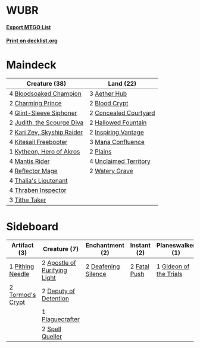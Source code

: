 # WUBR

#### [Export MTGO List](../collection/WUBR/WUBR.txt)
#### [Print on decklist.org](http://decklist.org/?deckmain=3%09Aether%20Hub%0A2%09Blood%20Crypt%0A4%09Bloodsoaked%20Champion%0A2%09Charming%20Prince%0A2%09Concealed%20Courtyard%0A4%09Glint-Sleeve%20Siphoner%0A2%09Hallowed%20Fountain%0A2%09Inspiring%20Vantage%0A2%09Judith,%20the%20Scourge%20Diva%0A2%09Kari%20Zev,%20Skyship%20Raider%0A4%09Kitesail%20Freebooter%0A1%09Kytheon,%20Hero%20of%20Akros%0A3%09Mana%20Confluence%0A4%09Mantis%20Rider%0A2%09Plains%0A4%09Reflector%20Mage%0A4%09Thalia's%20Lieutenant%0A4%09Thraben%20Inspector%0A3%09Tithe%20Taker%0A4%09Unclaimed%20Territory%0A2%09Watery%20Grave&deckside=2%09Apostle%20of%20Purifying%20Light%0A2%09Deafening%20Silence%0A2%09Deputy%20of%20Detention%0A2%09Fatal%20Push%0A1%09Gideon%20of%20the%20Trials%0A1%09Pithing%20Needle%0A1%09Plaguecrafter%0A2%09Spell%20Queller%0A2%09Tormod's%20Crypt)
# Maindeck

|                                            Creature (38)                                            |                                           Land (22)                                            |
|-----------------------------------------------------------------------------------------------------|------------------------------------------------------------------------------------------------|
|4 [Bloodsoaked Champion](http://gatherer.wizards.com/Pages/Card/Details.aspx?multiverseid=386494)    |3 [Aether Hub](http://gatherer.wizards.com/Pages/Card/Details.aspx?multiverseid=417815)         |
|2 [Charming Prince](http://gatherer.wizards.com/Pages/Card/Details.aspx?multiverseid=472970)         |2 [Blood Crypt](http://gatherer.wizards.com/Pages/Card/Details.aspx?multiverseid=97102)         |
|4 [Glint-Sleeve Siphoner](http://gatherer.wizards.com/Pages/Card/Details.aspx?multiverseid=423729)   |2 [Concealed Courtyard](http://gatherer.wizards.com/Pages/Card/Details.aspx?multiverseid=417818)|
|2 [Judith, the Scourge Diva](http://gatherer.wizards.com/Pages/Card/Details.aspx?multiverseid=457329)|2 [Hallowed Fountain](http://gatherer.wizards.com/Pages/Card/Details.aspx?multiverseid=97071)   |
|2 [Kari Zev, Skyship Raider](http://gatherer.wizards.com/Pages/Card/Details.aspx?multiverseid=423754)|2 [Inspiring Vantage](http://gatherer.wizards.com/Pages/Card/Details.aspx?multiverseid=417819)  |
|4 [Kitesail Freebooter](http://gatherer.wizards.com/Pages/Card/Details.aspx?multiverseid=435264)     |3 [Mana Confluence](http://gatherer.wizards.com/Pages/Card/Details.aspx?multiverseid=409573)    |
|1 [Kytheon, Hero of Akros](http://gatherer.wizards.com/Pages/Card/Details.aspx?multiverseid=398428)  |2 [Plains](http://gatherer.wizards.com/Pages/Card/Details.aspx?multiverseid=439856)             |
|4 [Mantis Rider](http://gatherer.wizards.com/Pages/Card/Details.aspx?multiverseid=386589)            |4 [Unclaimed Territory](http://gatherer.wizards.com/Pages/Card/Details.aspx?multiverseid=435419)|
|4 [Reflector Mage](http://gatherer.wizards.com/Pages/Card/Details.aspx?multiverseid=407667)          |2 [Watery Grave](http://gatherer.wizards.com/Pages/Card/Details.aspx?multiverseid=405114)       |
|4 [Thalia's Lieutenant](http://gatherer.wizards.com/Pages/Card/Details.aspx?multiverseid=409783)     |                                                                                                |
|4 [Thraben Inspector](http://gatherer.wizards.com/Pages/Card/Details.aspx?multiverseid=409784)       |                                                                                                |
|3 [Tithe Taker](http://gatherer.wizards.com/Pages/Card/Details.aspx?multiverseid=457171)             |                                                                                                |


# Sideboard

|                                       Artifact (3)                                        |                                             Creature (7)                                              |                                       Enchantment (2)                                        |                                      Instant (2)                                      |                                        Planeswalker (1)                                         |
|-------------------------------------------------------------------------------------------|-------------------------------------------------------------------------------------------------------|----------------------------------------------------------------------------------------------|---------------------------------------------------------------------------------------|-------------------------------------------------------------------------------------------------|
|1 [Pithing Needle](http://gatherer.wizards.com/Pages/Card/Details.aspx?multiverseid=129526)|2 [Apostle of Purifying Light](http://gatherer.wizards.com/Pages/Card/Details.aspx?multiverseid=466760)|2 [Deafening Silence](http://gatherer.wizards.com/Pages/Card/Details.aspx?multiverseid=472972)|2 [Fatal Push](http://gatherer.wizards.com/Pages/Card/Details.aspx?multiverseid=423724)|1 [Gideon of the Trials](http://gatherer.wizards.com/Pages/Card/Details.aspx?multiverseid=426716)|
|2 [Tormod's Crypt](http://gatherer.wizards.com/Pages/Card/Details.aspx?multiverseid=389723)|2 [Deputy of Detention](http://gatherer.wizards.com/Pages/Card/Details.aspx?multiverseid=457309)       |                                                                                              |                                                                                       |                                                                                                 |
|                                                                                           |1 [Plaguecrafter](http://gatherer.wizards.com/Pages/Card/Details.aspx?multiverseid=452832)             |                                                                                              |                                                                                       |                                                                                                 |
|                                                                                           |2 [Spell Queller](http://gatherer.wizards.com/Pages/Card/Details.aspx?multiverseid=414494)             |                                                                                              |                                                                                       |                                                                                                 |

